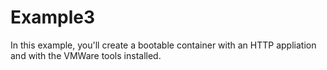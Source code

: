 # Example3
In this example, you'll create a bootable container with an HTTP appliation and with the VMWare tools installed.

